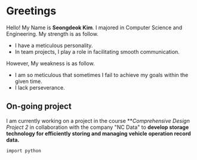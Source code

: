 # Greetings
Hello! My Name is **Seongdeok Kim**.
I majored in Computer Science and Engineering.
My strength is as follow.
* I have a meticulous personality.
* In team projects, I play a role in facilitating smooth communication.

However, My weakness is as follow.

* I am so meticulous that sometimes I fail to achieve my goals within the given time.
* I lack perseverance.

## On-going project
I am currently working on a project in the course ***Comprehensive Design Project *2** in collaboration with the company "NC Data" to **develop storage technology for efficiently storing and managing vehicle operation record data.**

```
import python
```
